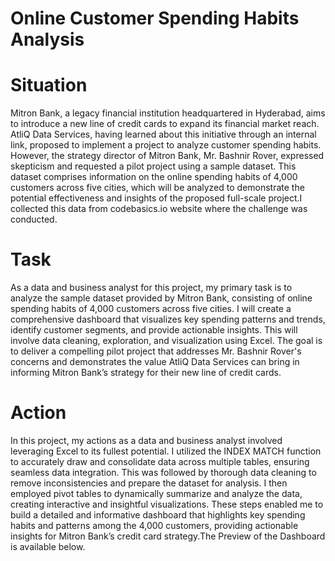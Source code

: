 # Online Customer Spending Habits Analysis
# Situation
Mitron Bank, a legacy financial institution headquartered in Hyderabad, aims to introduce a new line of credit cards to expand its financial market reach. AtliQ Data Services, having learned about this initiative through an internal link, proposed to implement a project to analyze customer spending habits. However, the strategy director of Mitron Bank, Mr. Bashnir Rover, expressed skepticism and requested a pilot project using a sample dataset. This dataset comprises information on the online spending habits of 4,000 customers across five cities, which will be analyzed to demonstrate the potential effectiveness and insights of the proposed full-scale project.I collected this data from codebasics.io website where the challenge was conducted.
# Task
As a data and business analyst for this project, my primary task is to analyze the sample dataset provided by Mitron Bank, consisting of online spending habits of 4,000 customers across five cities. I will create a comprehensive dashboard that visualizes key spending patterns and trends, identify customer segments, and provide actionable insights. This will involve data cleaning, exploration, and visualization using  Excel. The goal is to deliver a compelling pilot project that addresses Mr. Bashnir Rover's concerns and demonstrates the value AtliQ Data Services can bring in informing Mitron Bank’s strategy for their new line of credit cards.
# Action
In this project, my actions as a data and business analyst involved leveraging Excel to its fullest potential. I utilized the INDEX MATCH function to accurately draw and consolidate data across multiple tables, ensuring seamless data integration. This was followed by thorough data cleaning to remove inconsistencies and prepare the dataset for analysis. I then employed pivot tables to dynamically summarize and analyze the data, creating interactive and insightful visualizations. These steps enabled me to build a detailed and informative dashboard that highlights key spending habits and patterns among the 4,000 customers, providing actionable insights for Mitron Bank’s credit card strategy.The Preview of the Dashboard is available below.
